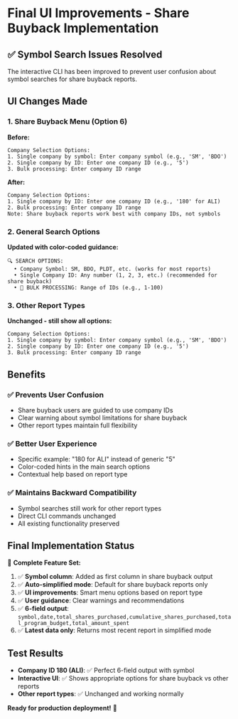 # Final UI Improvements - Share Buyback Implementation

## ✅ Symbol Search Issues Resolved

The interactive CLI has been improved to prevent user confusion about symbol searches for share buyback reports.

## UI Changes Made

### 1. **Share Buyback Menu (Option 6)**
**Before:**
```
Company Selection Options:
1. Single company by symbol: Enter company symbol (e.g., 'SM', 'BDO')
2. Single company by ID: Enter one company ID (e.g., '5')
3. Bulk processing: Enter company ID range
```

**After:**
```
Company Selection Options:
1. Single company by ID: Enter one company ID (e.g., '180' for ALI)
2. Bulk processing: Enter company ID range
Note: Share buyback reports work best with company IDs, not symbols
```

### 2. **General Search Options**
**Updated with color-coded guidance:**
```
🔍 SEARCH OPTIONS:
  • Company Symbol: SM, BDO, PLDT, etc. (works for most reports)
  • Single Company ID: Any number (1, 2, 3, etc.) (recommended for share buyback)
  • 🚀 BULK PROCESSING: Range of IDs (e.g., 1-100)
```

### 3. **Other Report Types**
**Unchanged - still show all options:**
```
Company Selection Options:
1. Single company by symbol: Enter company symbol (e.g., 'SM', 'BDO')
2. Single company by ID: Enter one company ID (e.g., '5')
3. Bulk processing: Enter company ID range
```

## Benefits

### ✅ **Prevents User Confusion**
- Share buyback users are guided to use company IDs
- Clear warning about symbol limitations for share buyback
- Other report types maintain full flexibility

### ✅ **Better User Experience**
- Specific example: "180 for ALI" instead of generic "5"
- Color-coded hints in the main search options
- Contextual help based on report type

### ✅ **Maintains Backward Compatibility**
- Symbol searches still work for other report types
- Direct CLI commands unchanged
- All existing functionality preserved

## Final Implementation Status

🎯 **Complete Feature Set:**
1. ✅ **Symbol column**: Added as first column in share buyback output
2. ✅ **Auto-simplified mode**: Default for share buyback reports only
3. ✅ **UI improvements**: Smart menu options based on report type
4. ✅ **User guidance**: Clear warnings and recommendations
5. ✅ **6-field output**: `symbol,date,total_shares_purchased,cumulative_shares_purchased,total_program_budget,total_amount_spent`
6. ✅ **Latest data only**: Returns most recent report in simplified mode

## Test Results
- **Company ID 180 (ALI)**: ✅ Perfect 6-field output with symbol
- **Interactive UI**: ✅ Shows appropriate options for share buyback vs other reports
- **Other report types**: ✅ Unchanged and working normally

**Ready for production deployment!** 🚀
